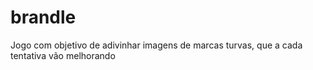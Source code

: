 # brandle
Jogo com objetivo de adivinhar imagens de marcas turvas, que a cada tentativa vão melhorando